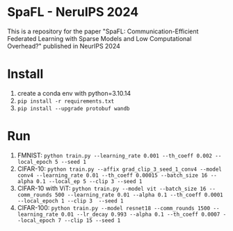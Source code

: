 # SpaFL - NeruIPS 2024
This is a repository for the paper "SpaFL: Communication-Efficient Federated Learning with Sparse Models and Low Computational Overhead?" published in NeurIPS 2024

# Install #
1. create a conda env with python=3.10.14
2. ```pip install -r requirements.txt```
3. ```pip install --upgrade protobuf wandb```

# Run #
1. FMNIST: ```python train.py --learning_rate 0.001 --th_coeff 0.002 --local_epoch 5 --seed 1```
2. CIFAR-10: ```python train.py --affix grad_clip_3_seed_1_conv4 --model conv4 --learning_rate 0.01 --th_coeff 0.00015 --batch_size 16 --alpha 0.1 --local_ep 5 --clip 3 --seed 1```
3. CIFAR-10 with ViT: ```python train.py --model vit --batch_size 16 --comm_rounds 500 --learning_rate 0.01 --alpha 0.1 --th_coeff 0.0001 --local_epoch 1 --clip 3  --seed 1```
4. CIFAR-100: ```python train.py --model resnet18 --comm_rounds 1500 --learning_rate 0.01 --lr_decay 0.993 --alpha 0.1 --th_coeff 0.0007 --local_epoch 7 --clip 15 --seed 1```
